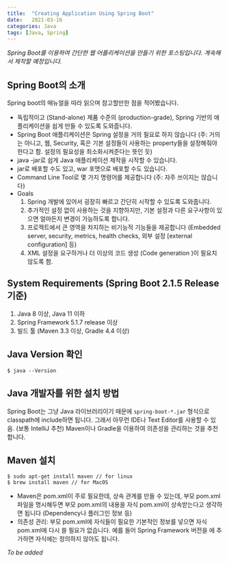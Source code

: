 ```yaml
---
title:  "Creating Application Using Spring Boot"
date:   2021-03-16
categories: Java
tags: [Java, Spring]
---
```


*Spring Boot를 이용하여 간단한 웹 어플리케이션을 만들기 위한 포스팅입니다. 계속해서 제작할 예정입니다.*

## Spring Boot의 소개

Spring boot의 매뉴얼을 따라 읽으며 참고할만한 점을 적어봤습니다.

- 독립적이고 (Stand-alone) 제품 수준의 (production-grade), Spring 기반의 애플리케이션을 쉽게 만들 수 있도록 도와줍니다.
- Spring Boot 애플리케이션은 Spring 설정을 거의 필요로 하지 않습니다 (주: 거의는 아니고, 웹, Security, 혹은 기본 설정들이 사용하는 property들을 설정해줘야 한다고 함. 설정의 필요성을 최소화시켜준다는 뜻인 듯)
- java -jar로 쉽게 Java 애플리케이션 제작을 시작할 수 있습니다.
- jar로 배포할 수도 있고, war 포맷으로 배포할 수도 있습니다.
- Command Line Tool로 몇 가지 명령어를 제공합니다 (주: 자주 쓰이지는 않습니다)
- Goals
  1. Spring 개발에 있어서 굉장히 빠르고 간단히 시작할 수 있도록 도와줍니다.
  2. 추가적인 설정 없이 사용하는 것을 지향하지만, 기본 설정과 다른 요구사항이 있으면 얼마든지 변경이 가능하도록 합니다.
  3. 프로젝트에서 큰 영역을 차지하는 비기능적 기능들을 제공합니다 (Embedded server, security, metrics, health checks, 외부 설정 [external configuration] 등)
  4. XML 설정을 요구하거나 더 이상의 코드 생성 (Code generation )이 필요치 않도록 함.

## System Requirements (Spring Boot 2.1.5 Release 기준)

1. Java 8 이상, Java 11 이하
2. Spring Framework 5.1.7 release 이상
3. 빌드 툴 (Maven 3.3 이상, Gradle 4.4 이상)

## Java Version 확인

```
$ java --Version
```

## Java 개발자를 위한 설치 방법

Spring Boot는 그냥 Java 라이브러리이기 때문에 `spring-boot-*.jar` 형식으로 classpath에 include하면 됩니다. 그래서 아무런 IDE나 Text Editor를 사용할 수 있음. (보통 IntelliJ 추천)
Maven이나 Gradle을 이용하여 의존성을 관리하는 것을 추천합니다.

## Maven 설치

```
$ sudo apt-get install maven // for linux
$ brew install maven // for MacOS
```

- Maven은 pom.xml이 주로 필요한데, 상속 관계를 만들 수 있는데, 부모 pom.xml 파일을 명시해두면 부모 pom.xml의 내용을 자식 pom.xml이 상속받는다고 생각하면 됩니다 (Dependency나 플러그인 정보 등)
- 의존성 관리: 부모 pom.xml에 자식들이 필요한 기본적인 정보를 넣으면 자식 pom.xml에 다시 쓸 필요가 없습니다. 예를 들어 Spring Framework 버전을 <parent>에 추가하면 자식에는 정의하지 않아도 됩니다.

*To be added*
